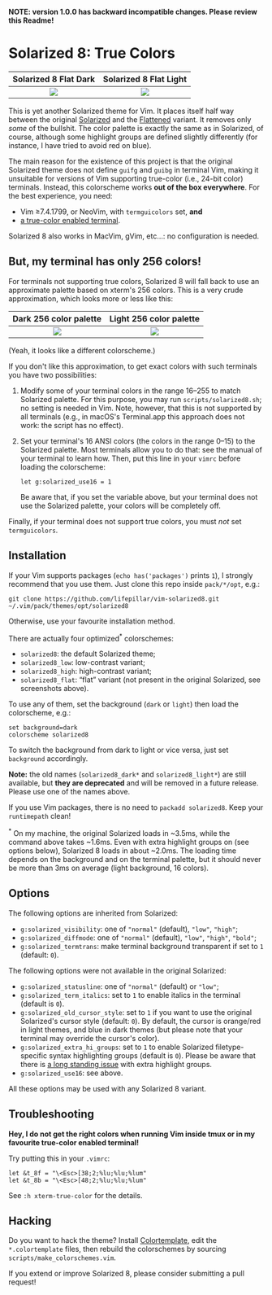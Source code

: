 **NOTE: version 1.0.0 has backward incompatible changes. Please review this Readme!**

# Solarized 8: True Colors

Solarized 8 Flat Dark      |  Solarized 8 Flat Light
:-------------------------:|:-------------------------:
![](https://raw.github.com/lifepillar/Resources/master/solarized8/solarized8_dark_flat.png)  |  ![](https://raw.github.com/lifepillar/Resources/master/solarized8/solarized8_light_flat.png)

This is yet another Solarized theme for Vim. It places itself half way between
the original [Solarized](https://github.com/altercation/vim-colors-solarized)
and the [Flattened](https://github.com/romainl/flattened) variant. It
removes only *some* of the bullshit. The color palette is exactly the same as
in Solarized, of course, although some highlight groups are defined slightly
differently (for instance, I have tried to avoid red on blue).

The main reason for the existence of this project is that the original Solarized
theme does not define `guifg` and `guibg` in terminal Vim, making it unsuitable
for versions of Vim supporting true-color (i.e., 24-bit color) terminals.
Instead, this colorscheme works **out of the box everywhere**. For the best
experience, you need:

- Vim ≥7.4.1799, or NeoVim, with `termguicolors` set, **and**
- [a true-color enabled terminal](https://gist.github.com/XVilka/8346728).

Solarized 8 also works in MacVim, gVim, etc…: no configuration is needed.


## But, my terminal has only 256 colors!

For terminals not supporting true colors, Solarized 8 will fall back
to use an approximate palette based on xterm's 256 colors. This is a very crude
approximation, which looks more or less like this:

Dark 256 color palette     |  Light 256 color palette
:-------------------------:|:-------------------------:
![](https://raw.github.com/lifepillar/Resources/master/solarized8/solarized8_dark_256.png)  |  ![](https://raw.github.com/lifepillar/Resources/master/solarized8/solarized8_light_256.png)

(Yeah, it looks like a different colorscheme.)

If you don't like this approximation, to get exact colors with such terminals
you have two possibilities:

1. Modify some of your terminal colors in the range 16–255 to match Solarized
   palette. For this purpose, you may run `scripts/solarized8.sh`; no setting is
   needed in Vim. Note, however, that this is not supported by all terminals
   (e.g., in macOS's Terminal.app this approach does not work: the script has no
   effect).

2. Set your terminal's 16 ANSI colors (the colors in the range 0–15) to the
   Solarized palette. Most terminals allow you to do that: see the manual of
   your terminal to learn how. Then, put this line in your `vimrc` before
   loading the colorscheme:

   ```vim
   let g:solarized_use16 = 1
   ```

   Be aware that, if you set the variable above, but your terminal does not use
   the Solarized palette, your colors will be completely off.

Finally, if your terminal does not support true colors, you must *not* set
`termguicolors`.


## Installation

If your Vim supports packages (`echo has('packages')` prints `1`), I strongly
recommend that you use them. Just clone this repo inside `pack/*/opt`, e.g.:

    git clone https://github.com/lifepillar/vim-solarized8.git ~/.vim/pack/themes/opt/solarized8

Otherwise, use your favourite installation method.

There are actually four optimized<sup>*</sup> colorschemes:

- `solarized8`: the default Solarized theme;
- `solarized8_low`: low-contrast variant;
- `solarized8_high`: high-contrast variant;
- `solarized8_flat`: “flat” variant (not present in the original Solarized, see
   screenshots above).

To use any of them, set the background (`dark` or `light`) then load the
colorscheme, e.g.:

    set background=dark
    colorscheme solarized8

To switch the background from dark to light or vice versa, just set `background`
accordingly.

**Note:** the old names (`solarized8_dark*` and `solarized8_light*`) are
still available, but **they are deprecated** and will be removed in a future
release. Please use one of the names above.

If you use Vim packages, there is no need to `packadd solarized8`. Keep your
`runtimepath` clean!

<sup>*</sup> On my machine, the original Solarized loads in ~3.5ms, while the
command above takes ~1.6ms. Even with extra highlight groups on (see options
below), Solarized 8 loads in about ~2.0ms. The loading time depends on the
background and on the terminal palette, but it should never be more than 3ms on
average (light background, 16 colors).


## Options

The following options are inherited from Solarized:

- `g:solarized_visibility`: one of `"normal"` (default), `"low"`, `"high"`;
- `g:solarized_diffmode`: one of `"normal"` (default), `"low"`, `"high"`,
  `"bold"`;
- `g:solarized_termtrans`: make terminal background transparent if set to `1`
  (default: `0`).

The following options were not available in the original Solarized:

- `g:solarized_statusline`: one of `"normal"` (default) or `"low"`;
- `g:solarized_term_italics`: set to `1` to enable italics in the terminal
  (default is `0`).
- `g:solarized_old_cursor_style`: set to `1` if you want to use the original
  Solarized's cursor style (default: `0`). By default, the cursor is orange/red
  in light themes, and blue in dark themes (but please note that your terminal
  may override the cursor's color).
- `g:solarized_extra_hi_groups`: set to `1` to enable Solarized
  filetype-specific syntax highlighting groups (default is `0`). Please be aware
  that there is [a long standing
  issue](https://github.com/altercation/solarized/issues/102) with extra
  highlight groups.
- `g:solarized_use16`: see above.

All these options may be used with any Solarized 8 variant.


## Troubleshooting

**Hey, I do not get the right colors when running Vim inside tmux or in my
favourite true-color enabled terminal!**

Try putting this in your `.vimrc`:

```viml
let &t_8f = "\<Esc>[38;2;%lu;%lu;%lum"
let &t_8b = "\<Esc>[48;2;%lu;%lu;%lum"
```

See `:h xterm-true-color` for the details.


## Hacking

Do you want to hack the theme? Install
[Colortemplate](https://github.com/lifepillar/vim-colortemplate), edit the
`*.colortemplate` files, then rebuild the colorschemes by sourcing
`scripts/make_colorschemes.vim`.

If you extend or improve Solarized 8, please consider submitting a pull request!

